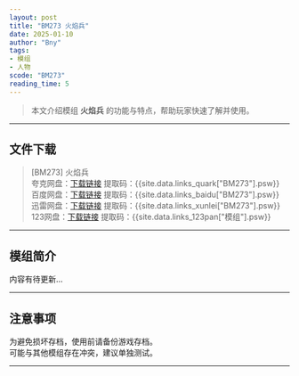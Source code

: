 ```yaml
---
layout: post
title: "BM273 火焰兵"
date: 2025-01-10
author: "Bny"
tags: 
- 模组
- 人物
scode: "BM273"
reading_time: 5
---
```


> 本文介绍模组 **火焰兵** 的功能与特点，帮助玩家快速了解并使用。

---

## 文件下载

> [BM273] 火焰兵  
夸克网盘：[下载链接]({{site.data.links_quark["BM273"].url}}) 提取码：{{site.data.links_quark["BM273"].psw}}  
百度网盘：[下载链接]({{site.data.links_baidu["BM273"].url}}) 提取码：{{site.data.links_baidu["BM273"].psw}}  
迅雷网盘：[下载链接]({{site.data.links_xunlei["BM273"].url}}) 提取码：{{site.data.links_xunlei["BM273"].psw}}  
123网盘：[下载链接]({{site.data.links_123pan["模组"].url}}) 提取码：{{site.data.links_123pan["模组"].psw}}  

---

## 模组简介

>  
内容有待更新...  

---

## 注意事项

>  
为避免损坏存档，使用前请备份游戏存档。  
可能与其他模组存在冲突，建议单独测试。  

---

